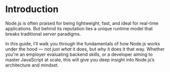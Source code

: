 # Introduction

Node.js is often praised for being lightweight, fast, and ideal for real-time applications. But behind its reputation lies a unique runtime model that breaks traditional server paradigms.

In this guide, I’ll walk you through the fundamentals of how Node.js works under the hood — not just *what* it does, but *why* it does it that way. Whether you're an employer evaluating backend skills, or a developer aiming to master JavaScript at scale, this will give you deep insight into Node.js’s architecture and mindset.
